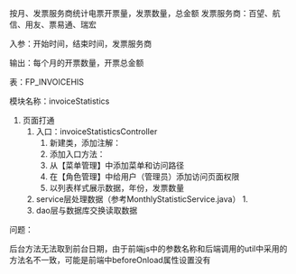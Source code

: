 按月、发票服务商统计电票开票量，发票数量，总金额
发票服务商：百望、航信、用友、票易通、瑞宏

入参：开始时间，结束时间，发票服务商

输出：每个月的开票数量，开票总金额

表：FP_INVOICEHIS

模块名称：invoiceStatistics

1. 页面打通
   1. 入口：invoiceStatisticsController
      1. 新建类，添加注解：
      2. 添加入口方法：
      3. 从【菜单管理】中添加菜单和访问路径
      4. 在【角色管理】中给用户（管理员）添加访问页面权限
      5. 以列表样式展示数据，年份，发票数量
   2. service层处理数据（参考MonthlyStatisticService.java）
      1. 
   3. dao层与数据库交换读取数据

问题：

后台方法无法取到前台日期，由于前端js中的参数名称和后端调用的util中采用的方法名不一致，可能是前端中beforeOnload属性设置没有